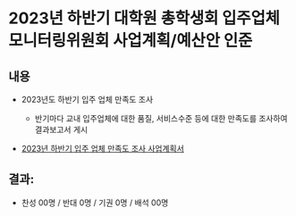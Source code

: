 2023년 하반기 대학원 총학생회 입주업체모니터링위원회 사업계획/예산안 인준
===

## 내용
- 2023년도 하반기 입주 업체 만족도 조사
   - 반기마다 교내 입주업체에 대한 품질, 서비스수준 등에 대한 만족도를 조사하여 결과보고서 게시

- [2023년 하반기 입주 업체 만족도 조사 사업계획서](agenda07-1.md)

## 결과:
- 찬성 00명 / 반대 0명 / 기권 0명 / 배석 00명
